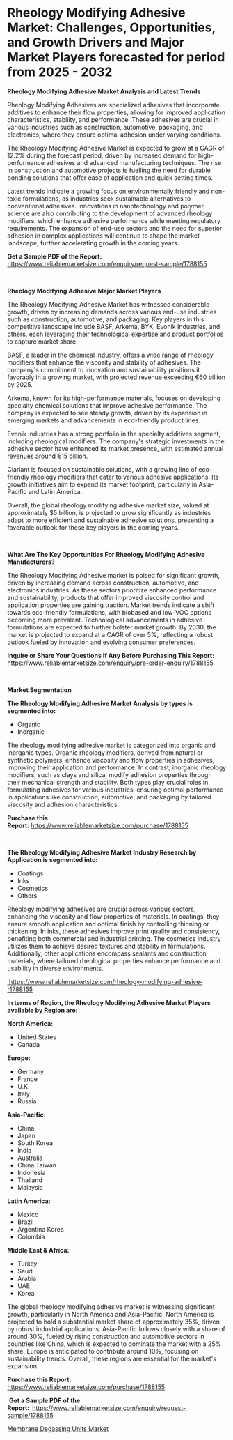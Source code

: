 <p><h1>Rheology Modifying Adhesive Market: Challenges, Opportunities, and Growth Drivers and Major Market Players forecasted for period from 2025 - 2032</h1></p><p><strong>Rheology Modifying Adhesive Market Analysis and Latest Trends</strong></p>
<p><p>Rheology Modifying Adhesives are specialized adhesives that incorporate additives to enhance their flow properties, allowing for improved application characteristics, stability, and performance. These adhesives are crucial in various industries such as construction, automotive, packaging, and electronics, where they ensure optimal adhesion under varying conditions. </p><p>The Rheology Modifying Adhesive Market is expected to grow at a CAGR of 12.2% during the forecast period, driven by increased demand for high-performance adhesives and advanced manufacturing techniques. The rise in construction and automotive projects is fuelling the need for durable bonding solutions that offer ease of application and quick setting times. </p><p>Latest trends indicate a growing focus on environmentally friendly and non-toxic formulations, as industries seek sustainable alternatives to conventional adhesives. Innovations in nanotechnology and polymer science are also contributing to the development of advanced rheology modifiers, which enhance adhesive performance while meeting regulatory requirements. The expansion of end-use sectors and the need for superior adhesion in complex applications will continue to shape the market landscape, further accelerating growth in the coming years.</p></p>
<p><strong>Get a Sample PDF of the Report:&nbsp;</strong> <a href="https://www.reliablemarketsize.com/enquiry/request-sample/1788155?utm_campaign=2472&utm_medium=2&utm_source=Github&utm_content=ia&utm_term=28022025&utm_id=rheology-modifying-adhesive">https://www.reliablemarketsize.com/enquiry/request-sample/1788155</a></p>
<p>&nbsp;</p>
<p><strong>Rheology Modifying Adhesive Major Market Players</strong></p>
<p><p>The Rheology Modifying Adhesive Market has witnessed considerable growth, driven by increasing demands across various end-use industries such as construction, automotive, and packaging. Key players in this competitive landscape include BASF, Arkema, BYK, Evonik Industries, and others, each leveraging their technological expertise and product portfolios to capture market share.</p><p>BASF, a leader in the chemical industry, offers a wide range of rheology modifiers that enhance the viscosity and stability of adhesives. The company's commitment to innovation and sustainability positions it favorably in a growing market, with projected revenue exceeding €60 billion by 2025.</p><p>Arkema, known for its high-performance materials, focuses on developing specialty chemical solutions that improve adhesive performance. The company is expected to see steady growth, driven by its expansion in emerging markets and advancements in eco-friendly product lines.</p><p>Evonik Industries has a strong portfolio in the specialty additives segment, including rheological modifiers. The company's strategic investments in the adhesive sector have enhanced its market presence, with estimated annual revenues around €15 billion. </p><p>Clariant is focused on sustainable solutions, with a growing line of eco-friendly rheology modifiers that cater to various adhesive applications. Its growth initiatives aim to expand its market footprint, particularly in Asia-Pacific and Latin America.</p><p>Overall, the global rheology modifying adhesive market size, valued at approximately $5 billion, is projected to grow significantly as industries adapt to more efficient and sustainable adhesive solutions, presenting a favorable outlook for these key players in the coming years.</p></p>
<p>&nbsp;</p>
<p><strong>What Are The Key Opportunities For Rheology Modifying Adhesive Manufacturers?</strong></p>
<p><p>The Rheology Modifying Adhesive market is poised for significant growth, driven by increasing demand across construction, automotive, and electronics industries. As these sectors prioritize enhanced performance and sustainability, products that offer improved viscosity control and application properties are gaining traction. Market trends indicate a shift towards eco-friendly formulations, with biobased and low-VOC options becoming more prevalent. Technological advancements in adhesive formulations are expected to further bolster market growth. By 2030, the market is projected to expand at a CAGR of over 5%, reflecting a robust outlook fueled by innovation and evolving consumer preferences.</p></p>
<p><strong>Inquire or Share Your Questions If Any Before Purchasing This Report:</strong> <a href="https://www.reliablemarketsize.com/enquiry/pre-order-enquiry/1788155?utm_campaign=2472&utm_medium=2&utm_source=Github&utm_content=ia&utm_term=28022025&utm_id=rheology-modifying-adhesive">https://www.reliablemarketsize.com/enquiry/pre-order-enquiry/1788155</a></p>
<p>&nbsp;</p>
<p><strong>Market Segmentation</strong></p>
<p><strong>The Rheology Modifying Adhesive Market Analysis by types is segmented into:</strong></p>
<p><ul><li>Organic</li><li>Inorganic</li></ul></p>
<p><p>The rheology modifying adhesive market is categorized into organic and inorganic types. Organic rheology modifiers, derived from natural or synthetic polymers, enhance viscosity and flow properties in adhesives, improving their application and performance. In contrast, inorganic rheology modifiers, such as clays and silica, modify adhesion properties through their mechanical strength and stability. Both types play crucial roles in formulating adhesives for various industries, ensuring optimal performance in applications like construction, automotive, and packaging by tailored viscosity and adhesion characteristics.</p></p>
<p><strong>Purchase this Report:&nbsp;</strong><a href="https://www.reliablemarketsize.com/purchase/1788155?utm_campaign=2472&utm_medium=2&utm_source=Github&utm_content=ia&utm_term=28022025&utm_id=rheology-modifying-adhesive">https://www.reliablemarketsize.com/purchase/1788155</a></p>
<p>&nbsp;</p>
<p><strong>The Rheology Modifying Adhesive Market Industry Research by Application is segmented into:</strong></p>
<p><ul><li>Coatings</li><li>Inks</li><li>Cosmetics</li><li>Others</li></ul></p>
<p><p>Rheology modifying adhesives are crucial across various sectors, enhancing the viscosity and flow properties of materials. In coatings, they ensure smooth application and optimal finish by controlling thinning or thickening. In inks, these adhesives improve print quality and consistency, benefiting both commercial and industrial printing. The cosmetics industry utilizes them to achieve desired textures and stability in formulations. Additionally, other applications encompass sealants and construction materials, where tailored rheological properties enhance performance and usability in diverse environments.</p></p>
<p><a href="https://www.reliablemarketsize.com/rheology-modifying-adhesive-r1788155?utm_campaign=2472&utm_medium=2&utm_source=Github&utm_content=ia&utm_term=28022025&utm_id=rheology-modifying-adhesive">&nbsp;https://www.reliablemarketsize.com/rheology-modifying-adhesive-r1788155</a></p>
<p><strong>In terms of Region, the Rheology Modifying Adhesive Market Players available by Region are:</strong></p>
<p>
    <p> <strong> North America: </strong>
        <ul>
            <li>United States</li>
            <li>Canada</li>
        </ul>
        </p> 
    <p> <strong> Europe: </strong>
        <ul>
            <li>Germany</li>
            <li>France</li>
            <li>U.K.</li>
            <li>Italy</li>
            <li>Russia</li>
        </ul>
        </p> 
    <p> <strong> Asia-Pacific: </strong>
        <ul>
            <li>China</li>
            <li>Japan</li>
            <li>South Korea</li>
            <li>India</li>
            <li>Australia</li>
            <li>China Taiwan</li>
            <li>Indonesia</li>
            <li>Thailand</li>
            <li>Malaysia</li>
        </ul>
        </p> 
    <p> <strong> Latin America: </strong>
        <ul>
            <li>Mexico</li>
            <li>Brazil</li>
            <li>Argentina Korea</li>
            <li>Colombia</li>
        </ul>
        </p> 
    <p> <strong> Middle East & Africa: </strong>
        <ul>
            <li>Turkey</li>
            <li>Saudi</li>
            <li>Arabia</li>
            <li>UAE</li>
            <li>Korea</li>
        </ul>
    </p>
    </p>
<p><p>The global rheology modifying adhesive market is witnessing significant growth, particularly in North America and Asia-Pacific. North America is projected to hold a substantial market share of approximately 35%, driven by robust industrial applications. Asia-Pacific follows closely with a share of around 30%, fueled by rising construction and automotive sectors in countries like China, which is expected to dominate the market with a 25% share. Europe is anticipated to contribute around 10%, focusing on sustainability trends. Overall, these regions are essential for the market's expansion.</p></p>
<p><strong>Purchase this Report: </strong><a href="https://www.reliablemarketsize.com/purchase/1788155?utm_campaign=2472&utm_medium=2&utm_source=Github&utm_content=ia&utm_term=28022025&utm_id=rheology-modifying-adhesive">https://www.reliablemarketsize.com/purchase/1788155</a></p>
<p>&nbsp;<strong>Get a Sample PDF of the Report:&nbsp;&nbsp;</strong><a href="https://www.reliablemarketsize.com/enquiry/request-sample/1788155?utm_campaign=2472&utm_medium=2&utm_source=Github&utm_content=ia&utm_term=28022025&utm_id=rheology-modifying-adhesive">https://www.reliablemarketsize.com/enquiry/request-sample/1788155</a></p>
<p><strong></strong></p>
<p><p><a href="https://github.com/shirleenfraker87/Market-Research-Report-List-1/blob/main/membrane-degassing-units-market.md?utm_campaign=2472&utm_medium=2&utm_source=Github&utm_content=ia&utm_term=28022025&utm_id=rheology-modifying-adhesive">Membrane Degassing Units Market</a></p></p>